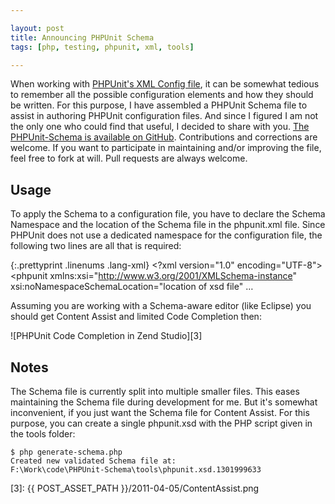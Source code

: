 ```yaml
---

layout: post
title: Announcing PHPUnit Schema
tags: [php, testing, phpunit, xml, tools]

---
```


When working with [PHPUnit's XML Config file][1], it can be somewhat tedious to remember all the possible configuration elements and how they should be written. For this purpose, I have assembled a PHPUnit Schema file to assist in authoring PHPUnit configuration files. And since I figured I am not the only one who could find that useful, I decided to share with you. [The PHPUnit-Schema is available on GitHub][2]. Contributions and corrections are welcome. If you want to participate in maintaining and/or improving the file, feel free to fork at will. Pull requests are always welcome.

## Usage
To apply the Schema to a configuration file, you have to declare the Schema Namespace and the location of the Schema file in the phpunit.xml file. Since PHPUnit does not use a dedicated namespace for the configuration file, the following two lines are all that is required:

{:.prettyprint .linenums .lang-xml}
    <?xml version="1.0" encoding="UTF-8">
    <phpunit
        xmlns:xsi="http://www.w3.org/2001/XMLSchema-instance"
        xsi:noNamespaceSchemaLocation="location of xsd file"
    …

Assuming you are working with a Schema-aware editor (like Eclipse) you should get Content Assist and limited Code Completion then:

![PHPUnit Code Completion in Zend Studio][3]

## Notes

The Schema file is currently split into multiple smaller files. This eases maintaining the Schema file during development for me. But it's somewhat inconvenient, if you just want the Schema file for Content Assist. For this purpose, you can create a single phpunit.xsd with the PHP script given in the tools folder:

    $ php generate-schema.php
    Created new validated Schema file at:
    F:\Work\code\PHPUnit-Schema\tools\phpunit.xsd.1301999633


  [1]: http://www.phpunit.de/manual/current/en/appendixes.configuration.html
  [2]: https://github.com/gooh/phpunit-schema
  [3]: {{ POST_ASSET_PATH }}/2011-04-05/ContentAssist.png
